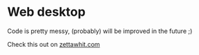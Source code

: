 # Web desktop

Code is pretty messy, (probably) will be improved in the future ;)

Check this out on <a href="https://zettawhit.com/" >zettawhit.com</a> 
